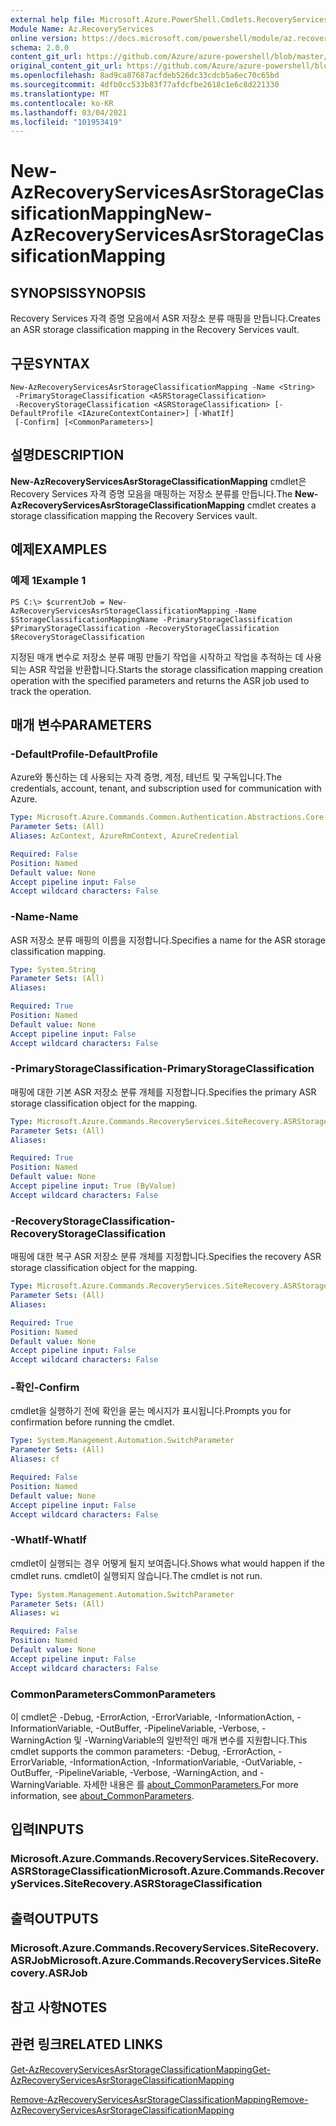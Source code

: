 ```yaml
---
external help file: Microsoft.Azure.PowerShell.Cmdlets.RecoveryServices.SiteRecovery.dll-Help.xml
Module Name: Az.RecoveryServices
online version: https://docs.microsoft.com/powershell/module/az.recoveryservices/new-azrecoveryservicesasrstorageclassificationmapping
schema: 2.0.0
content_git_url: https://github.com/Azure/azure-powershell/blob/master/src/RecoveryServices/RecoveryServices/help/New-AzRecoveryServicesAsrStorageClassificationMapping.md
original_content_git_url: https://github.com/Azure/azure-powershell/blob/master/src/RecoveryServices/RecoveryServices/help/New-AzRecoveryServicesAsrStorageClassificationMapping.md
ms.openlocfilehash: 8ad9ca87687acfdeb526dc33cdcb5a6ec70c65bd
ms.sourcegitcommit: 4dfb0cc533b83f77afdcfbe2618c1e6c8d221330
ms.translationtype: MT
ms.contentlocale: ko-KR
ms.lasthandoff: 03/04/2021
ms.locfileid: "101953419"
---
```

# <span data-ttu-id="1c9d8-101">New-AzRecoveryServicesAsrStorageClassificationMapping</span><span class="sxs-lookup"><span data-stu-id="1c9d8-101">New-AzRecoveryServicesAsrStorageClassificationMapping</span></span>

## <span data-ttu-id="1c9d8-102">SYNOPSIS</span><span class="sxs-lookup"><span data-stu-id="1c9d8-102">SYNOPSIS</span></span>
<span data-ttu-id="1c9d8-103">Recovery Services 자격 증명 모음에서 ASR 저장소 분류 매핑을 만듭니다.</span><span class="sxs-lookup"><span data-stu-id="1c9d8-103">Creates an ASR storage classification mapping in the Recovery Services vault.</span></span>

## <span data-ttu-id="1c9d8-104">구문</span><span class="sxs-lookup"><span data-stu-id="1c9d8-104">SYNTAX</span></span>

```
New-AzRecoveryServicesAsrStorageClassificationMapping -Name <String>
 -PrimaryStorageClassification <ASRStorageClassification>
 -RecoveryStorageClassification <ASRStorageClassification> [-DefaultProfile <IAzureContextContainer>] [-WhatIf]
 [-Confirm] [<CommonParameters>]
```

## <span data-ttu-id="1c9d8-105">설명</span><span class="sxs-lookup"><span data-stu-id="1c9d8-105">DESCRIPTION</span></span>
<span data-ttu-id="1c9d8-106">**New-AzRecoveryServicesAsrStorageClassificationMapping** cmdlet은 Recovery Services 자격 증명 모음을 매핑하는 저장소 분류를 만듭니다.</span><span class="sxs-lookup"><span data-stu-id="1c9d8-106">The **New-AzRecoveryServicesAsrStorageClassificationMapping** cmdlet creates a storage classification mapping the Recovery Services vault.</span></span>

## <span data-ttu-id="1c9d8-107">예제</span><span class="sxs-lookup"><span data-stu-id="1c9d8-107">EXAMPLES</span></span>

### <span data-ttu-id="1c9d8-108">예제 1</span><span class="sxs-lookup"><span data-stu-id="1c9d8-108">Example 1</span></span>
```
PS C:\> $currentJob = New-AzRecoveryServicesAsrStorageClassificationMapping -Name $StorageClassificationMappingName -PrimaryStorageClassification $PrimaryStorageClassification -RecoveryStorageClassification $RecoveryStorageClassification
```

<span data-ttu-id="1c9d8-109">지정된 매개 변수로 저장소 분류 매핑 만들기 작업을 시작하고 작업을 추적하는 데 사용되는 ASR 작업을 반환합니다.</span><span class="sxs-lookup"><span data-stu-id="1c9d8-109">Starts the storage classification mapping creation operation with the specified parameters and returns the ASR job used to track the operation.</span></span>

## <span data-ttu-id="1c9d8-110">매개 변수</span><span class="sxs-lookup"><span data-stu-id="1c9d8-110">PARAMETERS</span></span>

### <span data-ttu-id="1c9d8-111">-DefaultProfile</span><span class="sxs-lookup"><span data-stu-id="1c9d8-111">-DefaultProfile</span></span>
<span data-ttu-id="1c9d8-112">Azure와 통신하는 데 사용되는 자격 증명, 계정, 테넌트 및 구독입니다.</span><span class="sxs-lookup"><span data-stu-id="1c9d8-112">The credentials, account, tenant, and subscription used for communication with Azure.</span></span>


```yaml
Type: Microsoft.Azure.Commands.Common.Authentication.Abstractions.Core.IAzureContextContainer
Parameter Sets: (All)
Aliases: AzContext, AzureRmContext, AzureCredential

Required: False
Position: Named
Default value: None
Accept pipeline input: False
Accept wildcard characters: False
```

### <span data-ttu-id="1c9d8-113">-Name</span><span class="sxs-lookup"><span data-stu-id="1c9d8-113">-Name</span></span>
<span data-ttu-id="1c9d8-114">ASR 저장소 분류 매핑의 이름을 지정합니다.</span><span class="sxs-lookup"><span data-stu-id="1c9d8-114">Specifies a name for the ASR storage classification mapping.</span></span>

```yaml
Type: System.String
Parameter Sets: (All)
Aliases:

Required: True
Position: Named
Default value: None
Accept pipeline input: False
Accept wildcard characters: False
```

### <span data-ttu-id="1c9d8-115">-PrimaryStorageClassification</span><span class="sxs-lookup"><span data-stu-id="1c9d8-115">-PrimaryStorageClassification</span></span>
<span data-ttu-id="1c9d8-116">매핑에 대한 기본 ASR 저장소 분류 개체를 지정합니다.</span><span class="sxs-lookup"><span data-stu-id="1c9d8-116">Specifies the primary ASR storage classification object for the mapping.</span></span>

```yaml
Type: Microsoft.Azure.Commands.RecoveryServices.SiteRecovery.ASRStorageClassification
Parameter Sets: (All)
Aliases:

Required: True
Position: Named
Default value: None
Accept pipeline input: True (ByValue)
Accept wildcard characters: False
```

### <span data-ttu-id="1c9d8-117">-RecoveryStorageClassification</span><span class="sxs-lookup"><span data-stu-id="1c9d8-117">-RecoveryStorageClassification</span></span>
<span data-ttu-id="1c9d8-118">매핑에 대한 복구 ASR 저장소 분류 개체를 지정합니다.</span><span class="sxs-lookup"><span data-stu-id="1c9d8-118">Specifies the recovery ASR storage classification object for the mapping.</span></span>

```yaml
Type: Microsoft.Azure.Commands.RecoveryServices.SiteRecovery.ASRStorageClassification
Parameter Sets: (All)
Aliases:

Required: True
Position: Named
Default value: None
Accept pipeline input: False
Accept wildcard characters: False
```

### <span data-ttu-id="1c9d8-119">-확인</span><span class="sxs-lookup"><span data-stu-id="1c9d8-119">-Confirm</span></span>
<span data-ttu-id="1c9d8-120">cmdlet을 실행하기 전에 확인을 묻는 메시지가 표시됩니다.</span><span class="sxs-lookup"><span data-stu-id="1c9d8-120">Prompts you for confirmation before running the cmdlet.</span></span>

```yaml
Type: System.Management.Automation.SwitchParameter
Parameter Sets: (All)
Aliases: cf

Required: False
Position: Named
Default value: None
Accept pipeline input: False
Accept wildcard characters: False
```

### <span data-ttu-id="1c9d8-121">-WhatIf</span><span class="sxs-lookup"><span data-stu-id="1c9d8-121">-WhatIf</span></span>
<span data-ttu-id="1c9d8-122">cmdlet이 실행되는 경우 어떻게 될지 보여줍니다.</span><span class="sxs-lookup"><span data-stu-id="1c9d8-122">Shows what would happen if the cmdlet runs.</span></span> <span data-ttu-id="1c9d8-123">cmdlet이 실행되지 않습니다.</span><span class="sxs-lookup"><span data-stu-id="1c9d8-123">The cmdlet is not run.</span></span>

```yaml
Type: System.Management.Automation.SwitchParameter
Parameter Sets: (All)
Aliases: wi

Required: False
Position: Named
Default value: None
Accept pipeline input: False
Accept wildcard characters: False
```

### <span data-ttu-id="1c9d8-124">CommonParameters</span><span class="sxs-lookup"><span data-stu-id="1c9d8-124">CommonParameters</span></span>
<span data-ttu-id="1c9d8-125">이 cmdlet은 -Debug, -ErrorAction, -ErrorVariable, -InformationAction, -InformationVariable, -OutBuffer, -PipelineVariable, -Verbose, -WarningAction 및 -WarningVariable의 일반적인 매개 변수를 지원합니다.</span><span class="sxs-lookup"><span data-stu-id="1c9d8-125">This cmdlet supports the common parameters: -Debug, -ErrorAction, -ErrorVariable, -InformationAction, -InformationVariable, -OutVariable, -OutBuffer, -PipelineVariable, -Verbose, -WarningAction, and -WarningVariable.</span></span> <span data-ttu-id="1c9d8-126">자세한 내용은 를 [about_CommonParameters.](http://go.microsoft.com/fwlink/?LinkID=113216)</span><span class="sxs-lookup"><span data-stu-id="1c9d8-126">For more information, see [about_CommonParameters](http://go.microsoft.com/fwlink/?LinkID=113216).</span></span>

## <span data-ttu-id="1c9d8-127">입력</span><span class="sxs-lookup"><span data-stu-id="1c9d8-127">INPUTS</span></span>

### <span data-ttu-id="1c9d8-128">Microsoft.Azure.Commands.RecoveryServices.SiteRecovery.ASRStorageClassification</span><span class="sxs-lookup"><span data-stu-id="1c9d8-128">Microsoft.Azure.Commands.RecoveryServices.SiteRecovery.ASRStorageClassification</span></span>

## <span data-ttu-id="1c9d8-129">출력</span><span class="sxs-lookup"><span data-stu-id="1c9d8-129">OUTPUTS</span></span>

### <span data-ttu-id="1c9d8-130">Microsoft.Azure.Commands.RecoveryServices.SiteRecovery.ASRJob</span><span class="sxs-lookup"><span data-stu-id="1c9d8-130">Microsoft.Azure.Commands.RecoveryServices.SiteRecovery.ASRJob</span></span>

## <span data-ttu-id="1c9d8-131">참고 사항</span><span class="sxs-lookup"><span data-stu-id="1c9d8-131">NOTES</span></span>

## <span data-ttu-id="1c9d8-132">관련 링크</span><span class="sxs-lookup"><span data-stu-id="1c9d8-132">RELATED LINKS</span></span>

[<span data-ttu-id="1c9d8-133">Get-AzRecoveryServicesAsrStorageClassificationMapping</span><span class="sxs-lookup"><span data-stu-id="1c9d8-133">Get-AzRecoveryServicesAsrStorageClassificationMapping</span></span>](./Get-AzRecoveryServicesAsrStorageClassificationMapping.md)

[<span data-ttu-id="1c9d8-134">Remove-AzRecoveryServicesAsrStorageClassificationMapping</span><span class="sxs-lookup"><span data-stu-id="1c9d8-134">Remove-AzRecoveryServicesAsrStorageClassificationMapping</span></span>](./Remove-AzRecoveryServicesAsrStorageClassificationMapping.md)

